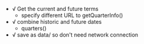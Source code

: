 + √ Get the current and future terms 
   + specify different URL to getQuarterInfo()
+ √ combine historic and future dates 
   + quarters()
+ √ save as data/ so don't need network connection
